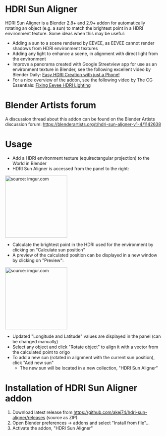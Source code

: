 # HDRI Sun Aligner
HDRI Sun Aligner is a Blender 2.8+ and 2.9+ addon for automatically rotating an object (e.g. a sun) to match the brightest point in a HDRI environment texture. Some ideas when this may be useful:
- Adding a sun to a scene rendered by EEVEE, as EEVEE cannot render shadows from HDRI environment textures
- Adding any light to enhance a scene, in alignment with direct light from the environment
- Improve a panorama created with Google Streetview app for use as an environment texture in Blender, see the following excellent video by Blender Daily: [Easy HDRI Creation with just a Phone!](https://www.youtube.com/watch?v=Aco0UDxL6rA)
- For a nice overview of the addon, see the following video by The CG Essentials: [Fixing Eevee HDRI Lighting](https://www.youtube.com/watch?v=J6ZufnYu0sI)

# Blender Artists forum
A discussion thread about this addon can be found on the Blender Artists discussion forum:
https://blenderartists.org/t/hdri-sun-aligner-v1-4/1142638

# Usage
- Add a HDRI environment texture (equirectangular projection) to the World in Blender
- HDRI Sun Aligner is accessed from the panel to the right:

<a href="https://imgur.com/7L8l0nS"><img src="https://i.imgur.com/7L8l0nS.jpg" height="200" title="source: imgur.com" /></a>

- Calculate the brightest point in the HDRI used for the environment by clicking on "Calculate sun position"
- A preview of the calculated position can be displayed in a new window by clicking on "Preview":

<a href="https://imgur.com/nymkd3D"><img src="https://i.imgur.com/nymkd3D.jpg" height="200" title="source: imgur.com" /></a>

- Updated "Longitude and Latitude" values are displayed in the panel (can be changed manually)
- Select any object and click "Rotate object" to align it with a vector from the calculated point to origo
- To add a new sun (rotated in alignment with the current sun position), click "Add new sun"
  - The new sun will be located in a new collection, "HDRI Sun Aligner"

# Installation of HDRI Sun Aligner addon
1. Download latest release from https://github.com/akej74/hdri-sun-aligner/releases (source as ZIP). 
2. Open Blender preferences -> addons and select "Install from file"...
3. Activate the addon, "HDRI Sun Aligner"
